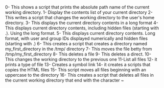 0- This shows a script that prints the absolute path name of the current working directory.
1- Display the contents list of your current directory
2- This writes a script that changes the working directory to the user's home directory.
3- This displays the current directory contents in a long format
4- This displays current directory contents, including hidden files (starting with .). Using the long format.
5- This displays current directory contents. Long format, with user and group IDs displayed numerically and hidden files (starting with .)
6- This creates a script that creates a directory named my_first_directory in the /tmp/ directory
7- This moves the file betty from /tmp/my_first_directory
8- This deletes a file
9- This deletes a direct.
10- This changes the working directory to the previous one
11-List all files
12- it prints a type of file
13- Creates a symbol link
14- it creates a scripts that copies the HTML files
15- This script moves all files beginning with an uppercase to the directory
16- This creates a script that deletes all files in the current working directory that end with the character ~
